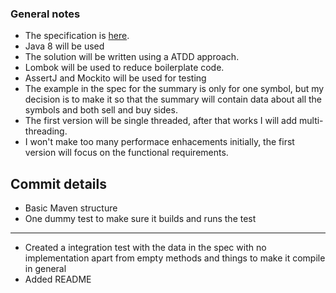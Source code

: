 ### General notes

- The specification is [here](docs/Crypto_v.1.0.md).
- Java 8 will be used
- The solution will be written using a ATDD approach.
- Lombok will be used to reduce boilerplate code.
- AssertJ and Mockito will be used for testing
- The example in the spec for the summary is only for one symbol, but my decision is to make it so that the summary will contain data about all the symbols and both sell and buy sides.
- The first version will be single threaded, after that works I will add multi-threading.
- I won't make too many performace enhacements initially, the first version will focus on the functional requirements.

## Commit details

 - Basic Maven structure 
 - One dummy test to make sure it builds and runs the test
---  
 - Created a integration test with the data in the spec with no implementation apart from empty methods and things to make it compile in general
 - Added README
